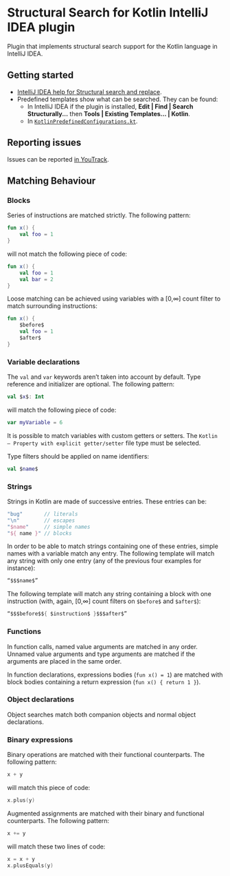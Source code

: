 # Structural Search for Kotlin IntelliJ IDEA plugin

Plugin that implements structural search support for the Kotlin language in IntelliJ IDEA.

## Getting started

- [IntelliJ IDEA help for Structural search and replace](https://www.jetbrains.com/help/idea/structural-search-and-replace.html).
- Predefined templates show what can be searched. They can be found:
    - In IntelliJ IDEA if the plugin is installed, **Edit | Find | Search Structurally...** then **Tools | Existing Templates... | Kotlin**.
    - In [`KotlinPredefinedConfigurations.kt`](src/main/kotlin/com/jetbrains/kotlin/structuralsearch/KotlinPredefinedConfigurations.kt).

## Reporting issues

Issues can be reported [in YouTrack](https://youtrack.jetbrains.com/newIssue?project=KT&summary=Structural%20Search%3A&description=This%20pattern%3A%0A%60%60%60kt%0Afun%20%24x%24()%0A%60%60%60%0A%0AShould%20match%20the%20following%20code%3A%0A%60%60%60kt%0Afun%20foo()%20%7B%7D%0A%60%60%60).

## Matching Behaviour

### Blocks

Series of instructions are matched strictly. The following pattern:

```kotlin
fun x() {
    val foo = 1
}
```

will not match the following piece of code:

```kotlin
fun x() {
    val foo = 1
    val bar = 2
}
```

Loose matching can be achieved using variables with a [0,∞] count filter to match surrounding instructions:

```kotlin
fun x() {
    $before$
    val foo = 1
    $after$
}
```


### Variable declarations

The `val` and `var` keywords aren’t taken into account by default. Type reference and initializer are optional. The following pattern:

```kotlin
val $x$: Int
```

will match the following piece of code:

```kotlin
var myVariable = 6
```

It is possible to match variables with custom getters or setters.
The `Kotlin — Property with explicit getter/setter` file type must be selected.

Type filters should be applied on name identifiers:

```kotlin
val $name$
```

### Strings

Strings in Kotlin are made of successive entries.
These entries can be:
 
```kotlin
"bug"       // literals
"\n"        // escapes
"$name"     // simple names
"${ name }" // blocks
```
In order to be able to match strings containing one of these entries, simple names with a variable match any entry.
The following template will match any string with only one entry (any of the previous four examples for instance):

```kotlin
“$$$name$”
```

The following template will match any string containing a block with one instruction
(with, again, [0,∞] count filters on `$before$` and `$after$`):

```kotlin
“$$$before$${ $instruction$ }$$$after$”
```

### Functions

In function calls, named value arguments are matched in any order. Unnamed value arguments and type arguments are matched if the arguments are placed in the same order.

In function declarations, expressions bodies (`fun x() = 1`) are matched with block bodies containing a return expression (`fun x() { return 1 }`).

### Object declarations

Object searches match both companion objects and normal object declarations.

### Binary expressions

Binary operations are matched with their functional counterparts.
The following pattern:

```kotlin
x + y
```

will match this piece of code:

```kotlin
x.plus(y)
```

Augmented assignments are matched with their binary and functional counterparts.
The following pattern:

```kotlin
x += y
```

will match these two lines of code:

```kotlin
x = x + y
x.plusEquals(y)
```